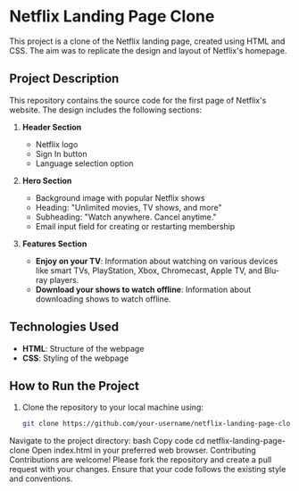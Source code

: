 # Netflix Landing Page Clone

This project is a clone of the Netflix landing page, created using HTML and CSS. The aim was to replicate the design and layout of Netflix's homepage.

## Project Description

This repository contains the source code for the first page of Netflix's website. The design includes the following sections:

1. **Header Section**
   - Netflix logo
   - Sign In button
   - Language selection option

2. **Hero Section**
   - Background image with popular Netflix shows
   - Heading: "Unlimited movies, TV shows, and more"
   - Subheading: "Watch anywhere. Cancel anytime."
   - Email input field for creating or restarting membership

3. **Features Section**
   - **Enjoy on your TV**: Information about watching on various devices like smart TVs, PlayStation, Xbox, Chromecast, Apple TV, and Blu-ray players.
   - **Download your shows to watch offline**: Information about downloading shows to watch offline.

## Technologies Used

- **HTML**: Structure of the webpage
- **CSS**: Styling of the webpage

## How to Run the Project

1. Clone the repository to your local machine using:
   ```bash
   git clone https://github.com/your-username/netflix-landing-page-clone.git
Navigate to the project directory:
bash
Copy code
cd netflix-landing-page-clone
Open index.html in your preferred web browser.
Contributing
Contributions are welcome! Please fork the repository and create a pull request with your changes. Ensure that your code follows the existing style and conventions.
